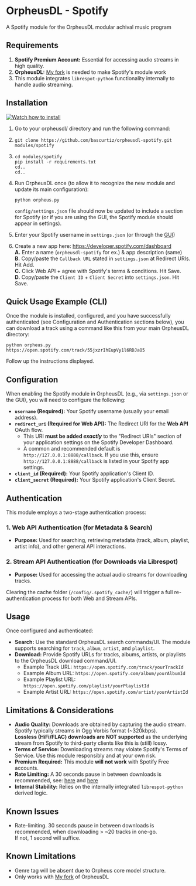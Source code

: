# OrpheusDL - Spotify

A Spotify module for the OrpheusDL modular achival music program

## Requirements

1.  **Spotify Premium Account:** Essential for accessing audio streams in high quality.
2.  **OrpheusDL:** [My fork](https://github.com/bascurtiz/orpheusdl) is needed to make Spotify's module work
3.  This module integrates `librespot-python` functionality internally to handle audio streaming.

## Installation

[![Watch how to install](https://i.imgur.com/sY9axh3.png)](https://youtu.be/uMUsl-Au7G0)

1.  Go to your orpheusdl/ directory and run the following command:
2.  ```
    git clone https://github.com/bascurtiz/orpheusdl-spotify.git modules/spotify
    ```
3.  ```
    cd modules/spotify
    pip install -r requirements.txt
    cd..
    cd..
    ```
4.  Run OrpheusDL once (to allow it to recognize the new module and update its main configuration):
    ```
    python orpheus.py
    ```
    `config/settings.json` file should now be updated to include a section for Spotify (or if you are using the GUI, the Spotify module should appear in settings).<p>
4.  Enter your Spotify username in `settings.json` (or through the [GUI](https://github.com/bascurtiz/orpheusdl-gui))<p>
5.  Create a new app here: https://developer.spotify.com/dashboard  
    **A.** Enter a name (`orpheusdl-spotify` for ex.) & app description (same)<br>
    **B.** Copy/paste the `Callback URL` stated in `settings.json` at Redirect URIs. Hit Add.<br>
    **C.** Click Web API + agree with Spotify's terms & conditions. Hit Save.<br>
    **D.** Copy/paste the `Client ID` + `Client Secret` into `settings.json`. Hit Save.<br>

## Quick Usage Example (CLI)

Once the module is installed, configured, and you have successfully authenticated (see Configuration and Authentication sections below), you can download a track using a command like this from your main OrpheusDL directory:

```
python orpheus.py https://open.spotify.com/track/55jxzrIhEupVy1l6RDJaO5
```
Follow up the instructions displayed.

## Configuration

When enabling the Spotify module in OrpheusDL (e.g., via `settings.json` or the GUI), you will need to configure the following:

*   **`username` (Required):** Your Spotify username (usually your email address).
*   **`redirect_uri` (Required for Web API):** The Redirect URI for the **Web API** OAuth flow.
    *   This URI **must be added *exactly*** to the "Redirect URIs" section of your application settings on the Spotify Developer Dashboard.
    *   A common and recommended default is `http://127.0.0.1:8888/callback`. If you use this, ensure `http://127.0.0.1:8888/callback` is listed in your Spotify app settings.
*   **`client_id` (Required):** Your Spotify application's Client ID.
*   **`client_secret` (Required):** Your Spotify application's Client Secret.    

## Authentication

This module employs a two-stage authentication process:

### 1. Web API Authentication (for Metadata & Search)

*   **Purpose:** Used for searching, retrieving metadata (track, album, playlist, artist info), and other general API interactions.

### 2. Stream API Authentication (for Downloads via Librespot)

*   **Purpose:** Used for accessing the actual audio streams for downloading tracks.

Clearing the cache folder (`/config/.spotify_cache/`) will trigger a full re-authentication process for both Web and Stream APIs.

## Usage

Once configured and authenticated:

*   **Search:** Use the standard OrpheusDL search commands/UI. The module supports searching for `track`, `album`, `artist`, and `playlist`.
*   **Download:** Provide Spotify URLs for tracks, albums, artists, or playlists to the OrpheusDL download command/UI.
    *   Example Track URL: `https://open.spotify.com/track/yourTrackId`
    *   Example Album URL: `https://open.spotify.com/album/yourAlbumId`
    *   Example Playlist URL: `https://open.spotify.com/playlist/yourPlaylistId`
    *   Example Artist URL: `https://open.spotify.com/artist/yourArtistId`

## Limitations & Considerations

*   **Audio Quality:** Downloads are obtained by capturing the audio stream. Spotify typically streams in Ogg Vorbis format (~320kbps).<br>
**Lossless (HiFi/FLAC) downloads are NOT supported** as the underlying stream from Spotify to third-party clients like this is (still) lossy.
*   **Terms of Service:** Downloading streams may violate Spotify\'s Terms of Service. Use this module responsibly and at your own risk.
*   **Premium Required:** This module **will not work** with Spotify Free accounts.
*   **Rate Limiting:** A 30 seconds pause in between downloads is recommended, see: [here](https://developer.spotify.com/documentation/web-api/concepts/rate-limits) and [here](https://github.com/zotify-dev/zotify/issues/186#issuecomment-2608381052)
*   **Internal Stability:** Relies on the internally integrated `librespot-python` derived logic.

## Known Issues

*   Rate-limiting. 30 seconds pause in between downloads is recommended, when downloading > ~20 tracks in one-go.<br>
If not, 1 second will suffice.

## Known Limitations

*   Genre tag will be absent due to Orpheus core model structure.
*   Only works with [My fork](https://github.com/bascurtiz/orpheusdl) of OrpheusDL